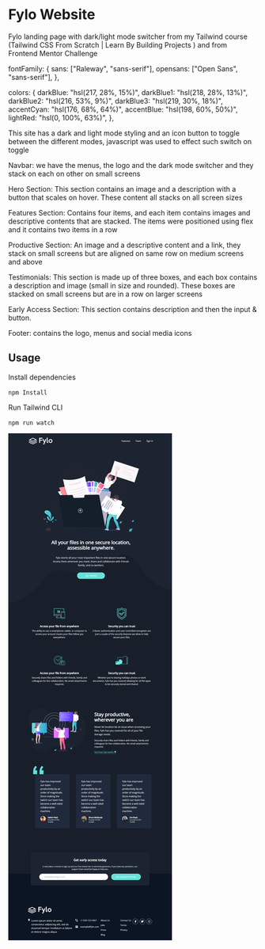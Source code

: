 # Fylo Website

Fylo landing page with dark/light mode switcher from my Tailwind course (Tailwind CSS From Scratch | Learn By Building Projects ) and from Frontend Mentor Challenge

fontFamily: {
sans: ["Raleway", "sans-serif"],
opensans: ["Open Sans", "sans-serif"],
},

colors: {
darkBlue: "hsl(217, 28%, 15%)",
darkBlue1: "hsl(218, 28%, 13%)",
darkBlue2: "hsl(216, 53%, 9%)",
darkBlue3: "hsl(219, 30%, 18%)",
accentCyan: "hsl(176, 68%, 64%)",
accentBlue: "hsl(198, 60%, 50%)",
lightRed: "hsl(0, 100%, 63%)",
},

This site has a dark and light mode styling and an icon button to toggle between the different modes, javascript was used to effect such switch on toggle

Navbar: we have the menus, the logo and the dark mode switcher and they stack on each on other on small screens

Hero Section: This section contains an image and a description with a button that scales on hover. These content all stacks on all screen sizes

Features Section: Contains four items, and each item contains images and descriptive contents that are stacked. The items were positioned using flex and it contains two items in a row

Productive Section: An image and a descriptive content and a link, they stack on small screens but are aligned on same row on medium screens and above

Testimonials: This section is made up of three boxes, and each box contains a description and image (small in size and rounded). These boxes are stacked on small screens but are in a row on larger screens

Early Access Section: This section contains description and then the input & button.

Footer: contains the logo, menus and social media icons

## Usage

Install dependencies

```
npm Install
```

Run Tailwind CLI

```
npm run watch
```

![Alt text](images/fylo.png)
